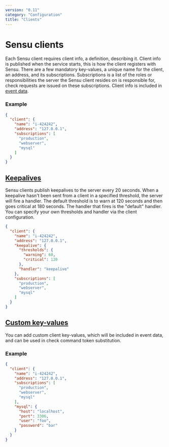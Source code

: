 ```yaml
---
version: "0.11"
category: "Configuration"
title: "Clients"
---
```


# Sensu clients

Each Sensu client requires client info, a definition, describing it.
Client info is published when the service starts, this is how the client
registers with Sensu. There are a few mandatory key-values, a unique
name for the client, an address, and its subscriptions. Subscriptions is
a list of the roles or responsibilities the server the Sensu client
resides on is responsible for, check requests are issued on these
subscriptions. Client info is included in [event data](events).

### Example

``` json
{
  "client": {
    "name": "i-424242",
    "address": "127.0.0.1",
    "subscriptions": [
      "production",
      "webserver",
      "mysql"
    ]
  }
}
```

## [Keepalives](#keepalives)

Sensu clients publish keepalives to the server every 20 seconds.  When a keepalive hasn't been sent from a client in a specified threshold, the server will fire a handler.  The default threshold is to warn at 120 seconds and then goes critical at 180 seconds.  The handler that fires is the "default" handler.  You can specify your own thresholds and handler via the client configuration.


``` json
{
  "client": {
    "name": "i-424242",
    "address": "127.0.0.1",
    "keepalive": {
      "thresholds": {
        "warning": 60,
        "critical": 120
      },
      "handler": "keepalive"
    },
    "subscriptions": [
      "production",
      "webserver",
      "mysql"
    ]
  }
}
```

## [Custom key-values](#custom_key_values)

You can add custom client key-values, which will be included in event data, and can be used in check command token substitution.

### Example

``` json
{
  "client": {
    "name": "i-424242",
    "address": "127.0.0.1",
    "subscriptions": [
      "production",
      "webserver",
      "mysql"
    ],
    "mysql": {
      "host": "localhost",
      "port": 3306,
      "user": "foo",
      "password": "bar"
    }
  }
}
```

